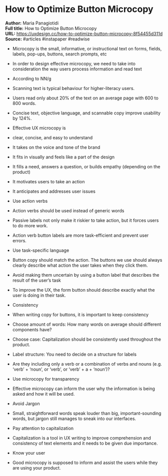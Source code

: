 # How to Optimize Button Microcopy

**Author:** Maria Panagiotidi  
**Full title:** How to Optimize Button Microcopy  
**URL:** https://uxdesign.cc/how-to-optimize-button-microcopy-8f54455d311d  
**Source:** #articles #instapaper #readwise

- Microcopy is the small, informative, or instructional text on forms, fields, labels, pop-ups, buttons, search prompts, etc 
   
- In order to design effective microcopy, we need to take into consideration the way users process information and read text 
   
- According to NN/g 
   
- Scanning text is typical behaviour for higher-literacy users. 
   
- Users read only about 20% of the text on an average page with 600 to 800 words. 
   
- Concise text, objective language, and scannable copy improve usability by 124%. 
   
- Effective UX microcopy is 
   
- clear, concise, and easy to understand 
   
- It takes on the voice and tone of the brand 
   
- It fits in visually and feels like a part of the design 
   
- It fills a need, answers a question, or builds empathy (depending on the product) 
   
- It motivates users to take an action 
   
- It anticipates and addresses user issues 
   
- Use action verbs 
   
- Action verbs should be used instead of generic words 
   
- Passive labels not only make it riskier to take action, but it forces users to do more work. 
   
- Action verb button labels are more task-efficient and prevent user errors. 
   
- Use task-specific language 
   
- Button copy should match the action. The buttons we use should always clearly describe what action the user takes when they click them. 
   
- Avoid making them uncertain by using a button label that describes the result of the user’s task 
   
- To improve the UX, the form button should describe exactly what the user is doing in their task. 
   
- Consistency 
   
- When writing copy for buttons, it is important to keep consistency 
   
- Choose amount of words: How many words on average should different components have? 
   
- Choose case: Capitalization should be consistently used throughout the product. 
   
- Label structure: You need to decide on a structure for labels 
   
- Are they including only a verb or a combination of verbs and nouns (e.g. ‘verb’ + ‘noun’, or ‘verb’, or ‘verb’ + a + ‘noun’)? 
   
- Use microcopy for transparency 
   
- Effective microcopy can inform the user why the information is being asked and how it will be used. 
   
- Avoid Jargon 
   
- Small, straightforward words speak louder than big, important-sounding words, but jargon still manages to sneak into our interfaces. 
   
- Pay attention to capitalization 
   
- Capitalization is a tool in UX writing to improve comprehension and consistency of text elements and it needs to be given due importance. 
   
- Know your user 
   
- Good microcopy is supposed to inform and assist the users while they are using your product. 
   
